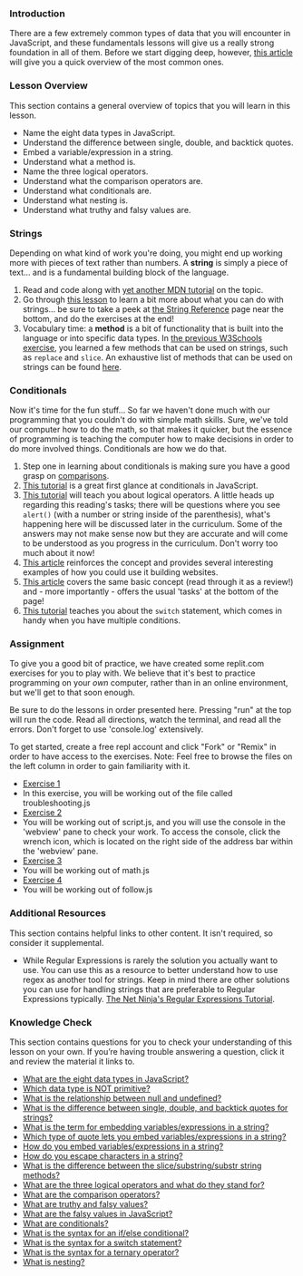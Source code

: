 ### Introduction

There are a few extremely common types of data that you will encounter in JavaScript, and these fundamentals lessons will give us a really strong foundation in all of them.  Before we start digging deep, however, [this article](http://javascript.info/types) will give you a quick overview of the most common ones.

### Lesson Overview

This section contains a general overview of topics that you will learn in this lesson.

* Name the eight data types in JavaScript.
* Understand the difference between single, double, and backtick quotes.
* Embed a variable/expression in a string.
* Understand what a method is.
* Name the three logical operators.
* Understand what the comparison operators are.
* Understand what conditionals are.
* Understand what nesting is.
* Understand what truthy and falsy values are.

### Strings

Depending on what kind of work you're doing, you might end up working more with pieces of text rather than numbers. A __string__ is simply a piece of text... and is a fundamental building block of the language.

1. Read and code along with [yet another MDN tutorial](https://developer.mozilla.org/en-US/docs/Learn/JavaScript/First_steps/Strings) on the topic.
2. Go through [this lesson](https://www.w3schools.com/js/js_string_methods.asp) to learn a bit more about what you can do with strings... be sure to take a peek at [the String Reference](https://www.w3schools.com/jsref/jsref_obj_string.asp) page near the bottom, and do the exercises at the end!
3. Vocabulary time: a __method__ is a bit of functionality that is built into the language or into specific data types. In [the previous W3Schools exercise](https://www.w3schools.com/js/js_string_methods.asp), you learned a few methods that can be used on strings, such as `replace` and `slice`. An exhaustive list of methods that can be used on strings can be found [here](https://developer.mozilla.org/en-US/docs/Web/JavaScript/Reference/Global_Objects/String).

### Conditionals

Now it's time for the fun stuff...  So far we haven't done much with our programming that you couldn't do with simple math skills.  Sure, we've told our computer how to do the math, so that makes it quicker, but the essence of programming is teaching the computer how to make decisions in order to do more involved things.  Conditionals are how we do that.

1. Step one in learning about conditionals is making sure you have a good grasp on [comparisons](http://javascript.info/comparison).
2. [This tutorial](https://www.w3schools.com/js/js_if_else.asp) is a great first glance at conditionals in JavaScript.
3. [This tutorial](http://javascript.info/logical-operators) will teach you about logical operators. A little heads up regarding this reading's tasks; there will be questions where you see `alert()` (with a number or string inside of the parenthesis), what's happening here will be discussed later in the curriculum. Some of the answers may not make sense now but they are accurate and will come to be understood as you progress in the curriculum. Don't worry too much about it now!
4. [This article](https://developer.mozilla.org/en-US/docs/Learn/JavaScript/Building_blocks/conditionals) reinforces the concept and provides several interesting examples of how you could use it building websites.
5. [This article](http://javascript.info/ifelse) covers the same basic concept \(read through it as a review!\) and - more importantly - offers the usual 'tasks' at the bottom of the page!
6. [This tutorial](https://www.digitalocean.com/community/tutorials/how-to-use-the-switch-statement-in-javascript) teaches you about the `switch` statement, which comes in handy when you have multiple conditions.

### Assignment

<div class="lesson-content__panel" markdown="1">

To give you a good bit of practice, we have created some replit.com exercises for you to play with. We believe that it's best to practice programming on your _own_ computer, rather than in an online environment, but we'll get to that soon enough.

Be sure to do the lessons in order presented here. Pressing "run" at the top will run the code. Read all directions, watch the terminal, and read all the errors. Don't forget to use 'console.log' extensively.

To get started, create a free repl account and click "Fork" or "Remix" in order to have access to the exercises.
Note: Feel free to browse the files on the left column in order to gain familiarity with it.

* [Exercise 1](https://replit.com/@I3uckwheat/troubleshooting#troubleshooting.js)
* In this exercise, you will be working out of the file called troubleshooting.js
* [Exercise 2](https://replit.com/@I3uckwheat/enter-a-number#script.js)
* You will be working out of script.js, and you will use the console in the 'webview' pane to check your work. To access the console, click the wrench icon, which is located on the right side of the address bar within the 'webview' pane.
* [Exercise 3](https://replit.com/@I3uckwheat/lets-do-some-math#math.js)
* You will be working out of math.js
* [Exercise 4](https://replit.com/@I3uckwheat/direction-follow#follow.js)
* You will be working out of follow.js

</div>

### Additional Resources

This section contains helpful links to other content. It isn't required, so consider it supplemental.


*  While Regular Expressions is rarely the solution you actually want to use. You can use this as a resource to better understand how to use regex as another tool for strings. Keep in mind there are other solutions you can use for handling strings that are preferable to Regular Expressions typically. [The Net Ninja's Regular Expressions Tutorial](https://www.youtube.com/playlist?list=PL4cUxeGkcC9g6m_6Sld9Q4jzqdqHd2HiD).

### Knowledge Check

This section contains questions for you to check your understanding of this lesson on your own. If you’re having trouble answering a question, click it and review the material it links to.

* <a class="knowledge-check-link" href="https://javascript.info/types#summary">What are the eight data types in JavaScript?</a>
* <a class="knowledge-check-link" href="https://javascript.info/types#objects-and-symbols">Which data type is NOT primitive?</a>
* <a class="knowledge-check-link" href="https://javascript.info/types#the-null-value">What is the relationship between null and undefined?</a>
* <a class="knowledge-check-link" href="https://developer.mozilla.org/en-US/docs/Learn/JavaScript/First_steps/Strings#single_quotes_vs._double_quotes">What is the difference between single, double, and backtick quotes for strings?</a>
* <a class="knowledge-check-link" href="https://developer.mozilla.org/en-US/docs/Learn/JavaScript/First_steps/Strings#concatenating_strings">What is the term for embedding variables/expressions in a string?</a>
* <a class="knowledge-check-link" href="https://developer.mozilla.org/en-US/docs/Learn/JavaScript/First_steps/Strings#concatenating_strings">Which type of quote lets you embed variables/expressions in a string?</a>
* <a class="knowledge-check-link" href="https://developer.mozilla.org/en-US/docs/Learn/JavaScript/First_steps/Strings#concatenating_strings">How do you embed variables/expressions in a string?</a>
* <a class="knowledge-check-link" href="https://developer.mozilla.org/en-US/docs/Learn/JavaScript/First_steps/Strings#escaping_characters_in_a_string">How do you escape characters in a string?</a>
* <a class="knowledge-check-link" href="https://www.w3schools.com/js/js_string_methods.asp">What is the difference between the slice/substring/substr string methods?</a>
* <a class="knowledge-check-link" href="http://javascript.info/logical-operators">What are the three logical operators and what do they stand for?</a>
* <a class="knowledge-check-link" href="https://javascript.info/comparison">What are the comparison operators?</a>
* <a class="knowledge-check-link" href="https://javascript.info/ifelse#boolean-conversion">What are truthy and falsy values?</a>
* <a class="knowledge-check-link" href="https://javascript.info/ifelse#boolean-conversion">What are the falsy values in JavaScript?</a>
* <a class="knowledge-check-link" href="https://www.w3schools.com/js/js_if_else.asp">What are conditionals?</a>
* <a class="knowledge-check-link" href="https://developer.mozilla.org/en-US/docs/Learn/JavaScript/Building_blocks/conditionals#basic_if...else_syntax">What is the syntax for an if/else conditional?</a>
* <a class="knowledge-check-link" href="https://developer.mozilla.org/en-US/docs/Learn/JavaScript/Building_blocks/conditionals#switch_statements">What is the syntax for a switch statement?</a>
* <a class="knowledge-check-link" href="https://developer.mozilla.org/en-US/docs/Learn/JavaScript/Building_blocks/conditionals#ternary_operator">What is the syntax for a ternary operator?</a>
* <a class="knowledge-check-link" href="https://developer.mozilla.org/en-US/docs/Learn/JavaScript/Building_blocks/conditionals#nesting_if...else">What is nesting?</a>
